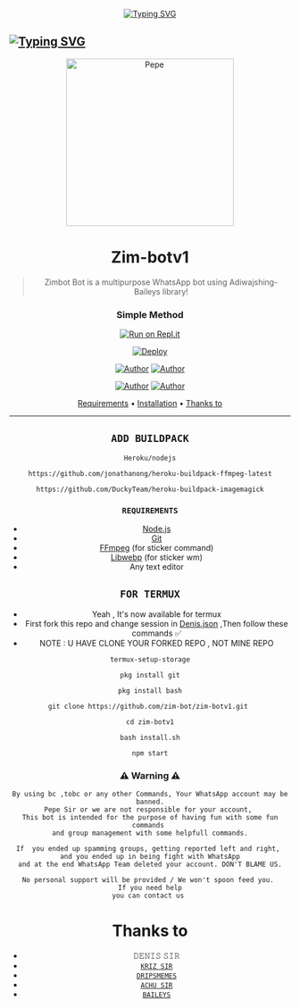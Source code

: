 <!-- Typing SVG -->
<p align="center">
    <a href="https://git.io/J0hKr">
        <img
            src="https://readme-typing-svg.herokuapp.com?size=30&width=800&lines=Welcome+To+Zim-BotV1+Coded+By+DripsMemes..."
            alt="Typing SVG"
        />
    </a>
</p>

## [![Typing SVG](https://readme-typing-svg.herokuapp.com?font=Rockstar-ExtraBold&color=F33A6A&lines=HELLO+WELCOME+GUYS+IM+JUST+21+YRS.;ONLY+WISH+YOU+THE+BEST;IN+2022)](https://git.io/typing-svg)

<div align="center">
</p>


<div align="center">
<img src="https://i.imgur.com/O4lVccf.jpeg" alt="Pepe" width="300" />

# Zim-botv1 

> Zimbot Bot is a multipurpose WhatsApp bot using Adiwajshing-Baileys library!
>
>

  ### Simple Method
  
 
[![Run on Repl.it](https://repl.it/badge/github/quiec/whatsAlfa)](https://replit.com/@ReinhardTuna/Zim-Bot-Qr?v=1) 

[![Deploy](https://www.herokucdn.com/deploy/button.svg)](https://heroku.com) 
<p align="center">
 <a href="https://github.com/zim-bot"><img title="Author" src="https://img.shields.io/badge/Author-DRIPS-blue.svg?style=for-the-badge&logo=github" /></a>  <a href="https://Wa.me/27634090203?text=Hello%20P3P3%20Drips🌝...fen%20boi%20aan😌💝"><img title="Author" src="https://img.shields.io/badge/Owner-DRIPSMEMES-blue.svg?style=for-the-badge&logo=whatsapp" /></a>
<p align="center">
<a href="https://wa.me/27634090203"><img title="Author" src="https://img.shields.io/badge/Watsapp-Group-blue.svg?style=for-the-badge&logo=whatsapp" /></a> <a href="https://www.youtube.com/channel/UC2hESq6BCRMCU-LKpl7Oq8g"><img title="Author" src="https://img.shields.io/badge/Youtube-DRIPS OFC-blue.svg?style=for-the-badge&logo=youtube" /></a>
</p>


<p align="center">
  <a href="https://github.com/zim-bot/zim-botv1#requirements">Requirements</a> •
  <a href="https://github.com/zim-bot/zim-botv1#simple method">Installation</a> •
  <a href="https://github.com/zim-bot/zim-botv1#thanks-to">Thanks to</a>
</p>
</div>


---


## `ADD BUILDPACK`

```
Heroku/nodejs
```
```
https://github.com/jonathanong/heroku-buildpack-ffmpeg-latest
```
```
https://github.com/DuckyTeam/heroku-buildpack-imagemagick
```

### `REQUIREMENTS`
* [Node.js](https://nodejs.org/en/)
* [Git](https://git-scm.com/downloads)
* [FFmpeg](https://github.com/BtbN/FFmpeg-Builds/releases) (for sticker command)
* [Libwebp](https://developers.google.com/speed/webp/download) (for sticker wm)
* Any text editor


## `FOR TERMUX`

* Yeah , It's now available for termux
* First fork this repo and change session in <a href="https://github.com/zim-bot/zim-botv1/blob/master/Denis.json">Denis.json</a> ,Then follow these commands ✅
* NOTE : U HAVE CLONE YOUR FORKED REPO , NOT MINE REPO





```
termux-setup-storage
```
```
pkg install git
```
```
pkg install bash
```
```
git clone https://github.com/zim-bot/zim-botv1.git 
```
```
cd zim-botv1
```
```
bash install.sh
```
```
npm start
```



### ⚠ Warning ⚠

```
By using bc ,tobc or any other Commands, Your WhatsApp account may be banned.
Pepe Sir or we are not responsible for your account, 
This bot is intended for the purpose of having fun with some fun commands 
and group management with some helpfull commands.

If  you ended up spamming groups, getting reported left and right, 
and you ended up in being fight with WhatsApp
and at the end WhatsApp Team deleted your account. DON'T BLAME US.

No personal support will be provided / We won't spoon feed you. 
If you need help
you can contact us 
```

# Thanks to
* 𝙳𝙴𝙽𝙸𝚂 𝚂𝙸𝚁
* [`𝙺𝚁𝙸𝚉 𝚂𝙸𝚁`](https://github.com/KANNANSIR)
* [`DRIPSMEMES`](https://github.com/zim-bot)
* [`𝙰𝙲𝙷𝚄 𝚂𝙸𝚁`](https://github.com/ACHUSIR8)
* [`𝙱𝙰𝙸𝙻𝙴𝚈𝚂`](https://github.com/zim-bot)


